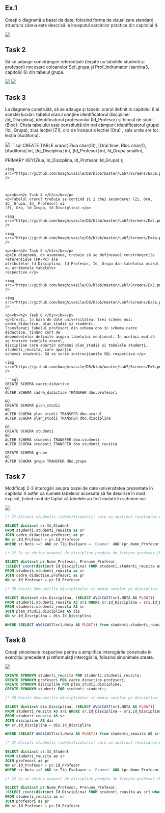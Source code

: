 


<p><b><h2> Ex.1 </h2></b></p>
<p>Creați o diagramă a bazei de date, folosind forma de vizualizare standard, structura căreia este
descrisă la începutul sarcinilor practice din capitolul 4.</p>

<img src="https://github.com/boaghivasile/DB/blob/master/Lab7/Screens/Ex1.png"  />

<p><b><h2> Task 2 </h2></b></p> 
<p>Să se adauge constrângeri referențiale (legate cu tabelele studenti și profesori) necesare
coloanelor Sef_grupa și Prof_Indrumator (sarcina3, capitolul 6) din tabelul grupe.</p>

<img src="https://github.com/boaghivasile/DB/blob/master/Lab7/Screens/Ex2.png"  />

<img src="https://github.com/boaghivasile/DB/blob/master/Lab7/Screens/Ex2a.png"  />

<p><b><h2> Task 3 </h2></b></p> 
<p>La diagrama construită, să se adauge și tabelul orarul definit in capitolul 6 al acestei lucrări:
tabelul orarul conține identificatorul disciplinei (ld_Disciplina), identificatorul profesorului
(Id_Profesor) și blocul de studii (Bloc). Cheia tabelului este constituită din trei câmpuri:
identificatorul grupei (Id_ Grupa), ziua lecției (Z1), ora de început a lectiei (Ora) , sala unde
are loc lecția (Auditoriu).</p>

<img src="https://github.com/boaghivasile/DB/blob/master/Lab7/Screens/Ex3.png"  />
```sql 
CREATE TABLE orarul(
Ziua char(10),
[Ora] time,
Bloc char(1),
[Auditoriu] int,
[Id_Disciplina] int,
[Id_Profesor] int,
Id_Grupa smallint,

PRIMARY KEY(Ziua, Id_Disciplina, Id_Profesor, Id_Grupa)
);
```
<img src="https://github.com/boaghivasile/DB/blob/master/Lab7/Screens/Ex3a.png"  />



<p><b><h2> Task 4 </h2></b></p> 
<p>Tabelul orarul trebuie sa conțină și 2 chei secundare: (Zi, Ora, Id_ Grupa, Id_ Profesor) și
(Zi, Ora, ld_Grupa, ld_Disciplina).</p> 

<img src="https://github.com/boaghivasile/DB/blob/master/Lab7/Screens/Ex4.png"  />

<img src="https://github.com/boaghivasile/DB/blob/master/Lab7/Screens/Ex4a.png"  />

<p><b><h2> Task 5 </h2></b></p> 
<p>În diagramă, de asemenea, trebuie să se definească constrângerile referențiale (FK-PK) ale
atributelor ld_Disciplina, ld_Profesor, Id_ Grupa din tabelului orarul cu atributele tabelelor
respective.</p>

<img src="https://github.com/boaghivasile/DB/blob/master/Lab7/Screens/Ex5.png"  />

<img src="https://github.com/boaghivasile/DB/blob/master/Lab7/Screens/Ex5a.png"  />

<p><b><h2> Task 6 </h2></b></p> 
<p>Creați, țn baza de date universitatea, trei scheme noi: cadre_didactice, plan_studii și studenti.
Transferați tabelul profesori din schema dbo în schema cadre didactice, ținând cont de
dependențelor definite asupra tabelului menționat. În același mod să se trateze tabelele orarul,
discipline care aparțin schemei plan_studii și tabelele studenti, studenti_reusita, care aparțin
schemei studenti. Să se scrie instrucțiunile SQL respective.</p> 

<img src="https://github.com/boaghivasile/DB/blob/master/Lab7/Screens/Ex6.png"  />

```sql
CREATE SCHEMA cadre_didactice
GO
ALTER SCHEMA cadre_didactice TRANSFER dbo.profesori

GO
CREATE SCHEMA plan_studii
GO
ALTER SCHEMA plan_studii TRANSFER dbo.orarul
ALTER SCHEMA plan_studii TRANSFER dbo.discipline

GO
CREATE SCHEMA studenti
GO
ALTER SCHEMA studenti TRANSFER dbo.studenti
ALTER SCHEMA studenti TRANSFER dbo.studenti_reusita

CREATE SCHEMA grupe
GO
ALTER SCHEMA grupe TRANSFER dbo.grupe
```

<p><b><h2> Task 7 </h2></b></p> 
<p>Modificați 2-3 interogări asupra bazei de date universitatea prezentate în capitolul 4 astfel ca
numele tabelelor accesate să fie descrise în mod explicit, ținînd cont de faptul că tabelele au
fost mutate în scheme noi. </p> 
<img src="https://github.com/boaghivasile/DB/blob/master/Lab7/Screens/Ex7a.png"  />

```sql
/* 27.Afisati studentii (identificatorii) care au sustinut (evaluarea examen) la toate disciplinele predate de prof.Ion. */

SELECT distinct sr.Id_Student
FROM studenti.studenti_reusita as sr
JOIN cadre_didactice.profesori as pr
ON sr.Id_Profesor = pr.Id_Profesor
WHERE sr.Nota >=5 AND sr.Tip_Evaluare = 'Examen' AND (pr.Nume_Profesor = 'Ion' OR pr.Prenume_Profesor = 'Ion')

/* 22.Sa se obtina numarul de discipline predate de fiecare profesor (Nume_Profesor, Prenume_Profesor). */

SELECT distinct pr.Nume_Profesor, Prenume_Profesor,
(SELECT count(distinct Id_Disciplina) FROM studenti.studenti_reusita as sr1 where sr.Id_Profesor = sr1.Id_Profesor) as [Nr_Obiecte]
FROM studenti.studenti_reusita as sr
JOIN cadre_didactice.profesori as pr
ON sr.Id_Profesor = pr.Id_Profesor

/* 35.Gasiti denuumirile disciplinelor si media notelor pe disciplina. Afisati numai disciplinele cu medii mai mari ca 7.0. */

SELECT distinct dis.Disciplina, (SELECT AVG(CAST(sr1.NOTA AS FLOAT)) 
FROM studenti.studenti_reusita AS sr1 WHERE sr.Id_Disciplina = sr1.Id_Disciplina) as Media
FROM studenti.studenti_reusita AS sr
JOIN plan_studii.discipline AS dis
ON sr.Id_Disciplina = dis.Id_Disciplina

WHERE (SELECT AVG(CAST(sr1.Nota AS FLOAT)) from studenti.studenti_reusita AS sr1 WHERE sr.Id_Disciplina = sr1.Id_Disciplina) > 7
```


<p><b><h2> Task 8 </h2></b></p> 
<p>Creați sinonimele respective pentru a simplifica interogările construite în exercițiul precedent
și reformulați interogările, folosind sinonimele create.</p> 

<img src="https://github.com/boaghivasile/DB/blob/master/Lab7/Screens/Ex8a.png"  />

```sql
CREATE SYNONYM studenti_reusita FOR studenti.studenti_reusita;
CREATE SYNONYM profesori FOR cadre_didactice.profesori;
CREATE SYNONYM discipline FOR plan_studii.discipline;
CREATE SYNONYM studenti FOR studenti.studenti;

/* 35.Gasiti denuumirile disciplinelor si media notelor pe disciplina. Afisati numai disciplinele cu medii mai mari ca 7.0. */

SELECT distinct dis.Disciplina, (SELECT AVG(CAST(sr1.NOTA AS FLOAT)) 
FROM studenti_reusita AS sr1 WHERE sr.Id_Disciplina = sr1.Id_Disciplina) as Media
FROM studenti_reusita AS sr
JOIN discipline AS dis
ON sr.Id_Disciplina = dis.Id_Disciplina

WHERE (SELECT AVG(CAST(sr1.Nota AS FLOAT)) from studenti_reusita AS sr1 WHERE sr.Id_Disciplina = sr1.Id_Disciplina) > 7

/* 27.Afisati studentii (identificatorii) care au sustinut (evaluarea examen) la toate disciplinele predate de prof.Ion. */

SELECT distinct sr.Id_Student
FROM studenti_reusita as sr
JOIN profesori as pr
ON sr.Id_Profesor = pr.Id_Profesor
WHERE sr.Nota >=5 AND sr.Tip_Evaluare = 'Examen' AND (pr.Nume_Profesor = 'Ion' OR pr.Prenume_Profesor = 'Ion')

/* 22.Sa se obtina numarul de discipline predate de fiecare profesor (Nume_Profesor, Prenume_Profesor). */

SELECT distinct pr.Nume_Profesor, Prenume_Profesor,
(SELECT count(distinct Id_Disciplina) FROM studenti_reusita as sr1 where sr.Id_Profesor = sr1.Id_Profesor) as [Nr_Obiecte]
FROM studenti_reusita as sr
JOIN profesori as pr
ON sr.Id_Profesor = pr.Id_Profesor
```



